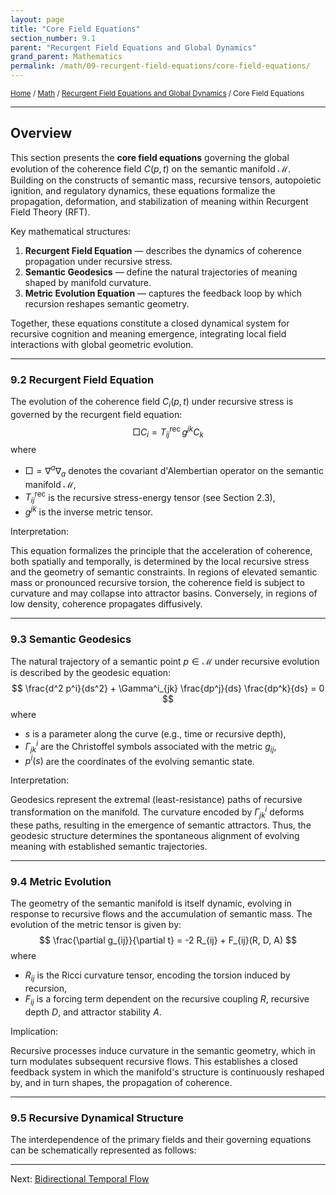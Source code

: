 ```yaml
---
layout: page
title: "Core Field Equations"
section_number: 9.1
parent: "Recurgent Field Equations and Global Dynamics"
grand_parent: Mathematics
permalink: /math/09-recurgent-field-equations/core-field-equations/
---
```


<small>[Home](/) / [Math](/math/) / [Recurgent Field Equations and Global Dynamics](/math/09-recurgent-field-equations/) / Core Field Equations</small>

---

## Overview

This section presents the **core field equations** governing the global evolution of the coherence field $C(p, t)$ on the semantic manifold $\mathcal{M}$. Building on the constructs of semantic mass, recursive tensors, autopoietic ignition, and regulatory dynamics, these equations formalize the propagation, deformation, and stabilization of meaning within Recurgent Field Theory (RFT).

Key mathematical structures:
1. **Recurgent Field Equation** — describes the dynamics of coherence propagation under recursive stress.
2. **Semantic Geodesics** — define the natural trajectories of meaning shaped by manifold curvature.
3. **Metric Evolution Equation** — captures the feedback loop by which recursion reshapes semantic geometry.

Together, these equations constitute a closed dynamical system for recursive cognition and meaning emergence, integrating local field interactions with global geometric evolution.

---

### 9.2 Recurgent Field Equation

The evolution of the coherence field $C_i(p, t)$ under recursive stress is governed by the recurgent field equation:
$$
\Box C_i = T^{\text{rec}}_{ij} \, g^{jk} C_k
$$
where
- $\Box = \nabla^a \nabla_a$ denotes the covariant d'Alembertian operator on the semantic manifold $\mathcal{M}$,
- $T^{\text{rec}}_{ij}$ is the recursive stress-energy tensor (see Section 2.3),
- $g^{jk}$ is the inverse metric tensor.

Interpretation:

This equation formalizes the principle that the acceleration of coherence, both spatially and temporally, is determined by the local recursive stress and the geometry of semantic constraints. In regions of elevated semantic mass or pronounced recursive torsion, the coherence field is subject to curvature and may collapse into attractor basins. Conversely, in regions of low density, coherence propagates diffusively.

---

### 9.3 Semantic Geodesics

The natural trajectory of a semantic point $p \in \mathcal{M}$ under recursive evolution is described by the geodesic equation:
$$
\frac{d^2 p^i}{ds^2} + \Gamma^i_{jk} \frac{dp^j}{ds} \frac{dp^k}{ds} = 0
$$
where
- $s$ is a parameter along the curve (e.g., time or recursive depth),
- $\Gamma^i_{jk}$ are the Christoffel symbols associated with the metric $g_{ij}$,
- $p^i(s)$ are the coordinates of the evolving semantic state.

Interpretation:  

Geodesics represent the extremal (least-resistance) paths of recursive transformation on the manifold. The curvature encoded by $\Gamma^i_{jk}$ deforms these paths, resulting in the emergence of semantic attractors. Thus, the geodesic structure determines the spontaneous alignment of evolving meaning with established semantic trajectories.

---

### 9.4 Metric Evolution

The geometry of the semantic manifold is itself dynamic, evolving in response to recursive flows and the accumulation of semantic mass. The evolution of the metric tensor is given by:
$$
\frac{\partial g_{ij}}{\partial t} = -2 R_{ij} + F_{ij}(R, D, A)
$$
where
- $R_{ij}$ is the Ricci curvature tensor, encoding the torsion induced by recursion,
- $F_{ij}$ is a forcing term dependent on the recursive coupling $R$, recursive depth $D$, and attractor stability $A$.

Implication:  

Recursive processes induce curvature in the semantic geometry, which in turn modulates subsequent recursive flows. This establishes a closed feedback system in which the manifold's structure is continuously reshaped by, and in turn shapes, the propagation of coherence.

---

### 9.5 Recursive Dynamical Structure

The interdependence of the primary fields and their governing equations can be schematically represented as follows:

---

Next: [Bidirectional Temporal Flow](/math/09-recurgent-field-equations/temporal-dynamics/)
